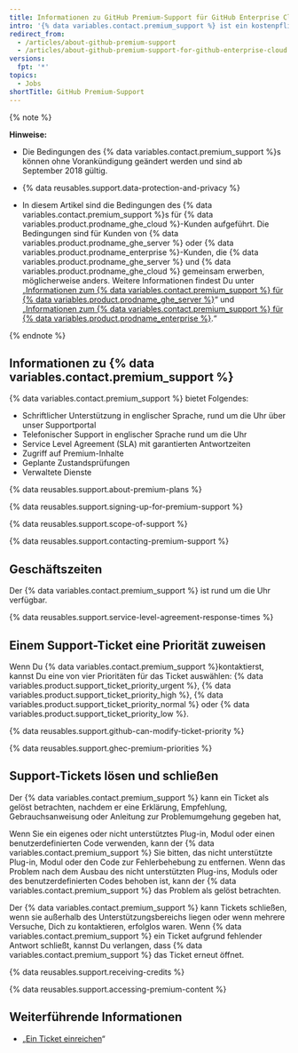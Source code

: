 ```yaml
---
title: Informationen zu GitHub Premium-Support für GitHub Enterprise Cloud
intro: '{% data variables.contact.premium_support %} ist ein kostenpflichtiges, ergänzendes Supportangebot für {% data variables.product.prodname_ghe_cloud %}-Kunden.'
redirect_from:
  - /articles/about-github-premium-support
  - /articles/about-github-premium-support-for-github-enterprise-cloud
versions:
  fpt: '*'
topics:
  - Jobs
shortTitle: GitHub Premium-Support
---
```


{% note %}

**Hinweise:**

- Die Bedingungen des {% data variables.contact.premium_support %}s können ohne Vorankündigung geändert werden und sind ab September 2018 gültig.

- {% data reusables.support.data-protection-and-privacy %}

- In diesem Artikel sind die Bedingungen des {% data variables.contact.premium_support %}s für {% data variables.product.prodname_ghe_cloud %}-Kunden aufgeführt. Die Bedingungen sind für Kunden von {% data variables.product.prodname_ghe_server %} oder {% data variables.product.prodname_enterprise %}-Kunden, die {% data variables.product.prodname_ghe_server %} und {% data variables.product.prodname_ghe_cloud %} gemeinsam erwerben, möglicherweise anders. Weitere Informationen findest Du unter „[Informationen zum {% data variables.contact.premium_support %} für {% data variables.product.prodname_ghe_server %}](/enterprise/admin/guides/enterprise-support/about-github-premium-support-for-github-enterprise-server)“ und „[Informationen zum {% data variables.contact.premium_support %} für {% data variables.product.prodname_enterprise %}](/enterprise/admin/guides/enterprise-support/about-github-premium-support-for-github-enterprise).“

{% endnote %}

## Informationen zu {% data variables.contact.premium_support %}

{% data variables.contact.premium_support %} bietet Folgendes:
  - Schriftlicher Unterstützung in englischer Sprache, rund um die Uhr über unser Supportportal
  - Telefonischer Support in englischer Sprache rund um die Uhr
  - Service Level Agreement (SLA) mit garantierten Antwortzeiten
  - Zugriff auf Premium-Inhalte
  - Geplante Zustandsprüfungen
  - Verwaltete Dienste

{% data reusables.support.about-premium-plans %}

{% data reusables.support.signing-up-for-premium-support %}

{% data reusables.support.scope-of-support %}

{% data reusables.support.contacting-premium-support %}

## Geschäftszeiten

Der {% data variables.contact.premium_support %} ist rund um die Uhr verfügbar.

{% data reusables.support.service-level-agreement-response-times %}

## Einem Support-Ticket eine Priorität zuweisen

Wenn Du {% data variables.contact.premium_support %}kontaktierst, kannst Du eine von vier Prioritäten für das Ticket auswählen: {% data variables.product.support_ticket_priority_urgent %}, {% data variables.product.support_ticket_priority_high %}, {% data variables.product.support_ticket_priority_normal %} oder {% data variables.product.support_ticket_priority_low %}.

{% data reusables.support.github-can-modify-ticket-priority %}

{% data reusables.support.ghec-premium-priorities %}

## Support-Tickets lösen und schließen

Der {% data variables.contact.premium_support %} kann ein Ticket als gelöst betrachten, nachdem er eine Erklärung, Empfehlung, Gebrauchsanweisung oder Anleitung zur Problemumgehung gegeben hat,

Wenn Sie ein eigenes oder nicht unterstütztes Plug-in, Modul oder einen benutzerdefinierten Code verwenden, kann der {% data variables.contact.premium_support %} Sie bitten, das nicht unterstützte Plug-in, Modul oder den Code zur Fehlerbehebung zu entfernen. Wenn das Problem nach dem Ausbau des nicht unterstützten Plug-ins, Moduls oder des benutzerdefinierten Codes behoben ist, kann der {% data variables.contact.premium_support %} das Problem als gelöst betrachten.

Der {% data variables.contact.premium_support %} kann Tickets schließen, wenn sie außerhalb des Unterstützungsbereichs liegen oder wenn mehrere Versuche, Dich zu kontaktieren, erfolglos waren. Wenn {% data variables.contact.premium_support %} ein Ticket aufgrund fehlender Antwort schließt, kannst Du verlangen, dass {% data variables.contact.premium_support %} das Ticket erneut öffnet.

{% data reusables.support.receiving-credits %}

{% data reusables.support.accessing-premium-content %}

## Weiterführende Informationen

- „[Ein Ticket einreichen](/articles/submitting-a-ticket)“
